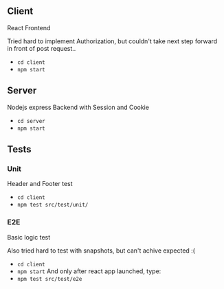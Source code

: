 ## Client
React Frontend

Tried hard to implement Authorization, but couldn't take next step forward in front of post request..
* `cd client`
* `npm start`

## Server
Nodejs express Backend with Session and Cookie
* `cd server`
* `npm start`

## Tests

### Unit
Header and Footer test
* `cd client`
* `npm test src/test/unit/`

### E2E
Basic logic test

Also tried hard to test with snapshots, but can't achive expected :(

* `cd client`
* `npm start`
And only after react app launched, type:
* `npm test src/test/e2e`